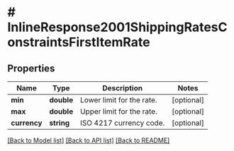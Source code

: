 # # InlineResponse2001ShippingRatesConstraintsFirstItemRate

## Properties

Name | Type | Description | Notes
------------ | ------------- | ------------- | -------------
**min** | **double** | Lower limit for the rate. | [optional] 
**max** | **double** | Upper limit for the rate. | [optional] 
**currency** | **string** | ISO 4217 currency code. | [optional] 

[[Back to Model list]](../../README.md#documentation-for-models) [[Back to API list]](../../README.md#documentation-for-api-endpoints) [[Back to README]](../../README.md)


